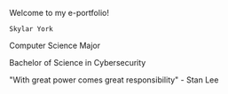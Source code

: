 Welcome to my e-portfolio!

    Skylar York

Computer Science Major

Bachelor of Science in Cybersecurity

"With great power comes great responsibility" - Stan Lee
